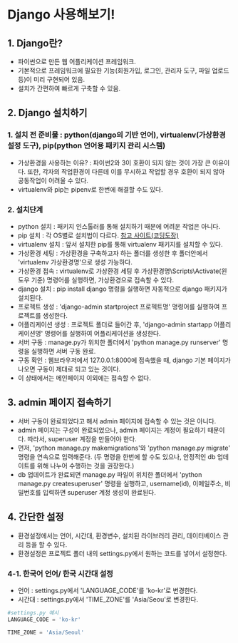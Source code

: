 # Django 사용해보기!

## 1. Django란?
 - 파이썬으로 만든 웹 어플리케이션 프레임워크.
 - 기본적으로 프레임워크에 필요한 기능(회원가입, 로그인, 관리자 도구, 파일 업로드 등)이 미리 구현되어 있음.
 - 설치가 간편하여 빠르게 구축할 수 있음.

## 2. Django 설치하기
 ### 1. 설치 전 준비물 : python(django의 기반 언어), virtualenv(가상환경 설정 도구), pip(python 언어용 패키지 관리 시스템)
 - 가상환경을 사용하는 이유? : 파이썬2와 3이 호환이 되지 않는 것이 가장 큰 이유이다. 또한, 각자의 작업환경이 다른데 이를 무시하고 작업할 경우 호환이 되지 않아 공동작업이 어려울 수 있다.
 - virtualenv와 pip는 pipenv로 한번에 해결할 수도 있다.
 
 ### 2. 설치단계
 - python 설치 : 패키지 인스톨러를 통해 설치하기 때문에 어려운 작업은 아니다.
 - pip 설치 : 각 OS별로 설치법이 다르다. [참고 사이트(코딩도장)](http://codingdojang.com/scode/371)
 - virtualenv 설치 : 앞서 설치한 pip를 통해 virtualenv 패키지를 설치할 수 있다.
 - 가상환경 세팅 : 가상환경을 구축하고자 하는 폴더를 생성한 후 폴더안에서 'virtualenv 가상환경명'으로 생성 가능하다.
 - 가상환경 접속 : virtualenv로 가상환경 세팅 후 가상환경명\Scripts\Activate(윈도우 기준) 명령어를 실행하면, 가상환경으로 접속할 수 있다.
 - django 설치 : pip install django 명령을 실행하면 자동적으로 django 패키지가 설치된다.
 - 프로젝트 생성 : 'django-admin startproject 프로젝트명' 명령어를 실행하여 프로젝트를 생성한다.
 - 어플리케이션 생성 : 프로젝트 폴더로 들어간 후, 'django-admin startapp 어플리케이션명' 명령어를 실행하여 어플리케이션을 생성한다.
 - 서버 구동 : manage.py가 위치한 폴더에서 'python manage.py runserver' 명령을 실행하면 서버 구동 완료.
 - 구동 확인 : 웹브라우저에서 127.0.0.1:8000에 접속했을 때, django 기본 페이지가 나오면 구동이 제대로 되고 있는 것이다.
 - 이 상태에서는 메인페이지 이외에는 접속할 수 없다.

## 3. admin 페이지 접속하기
 - 서버 구동이 완료되었다고 해서 admin 페이지에 접속할 수 있는 것은 아니다.
 - admin 페이지는 구성이 완료되었으나, admin 페이지는 계정이 필요하기 때문이다. 따라서, superuser 계정을 만들어야 한다.
 - 먼저, 'python manage.py makemigrations'와 'python manage.py migrate' 명령을 연속으로 입력해준다. (두 명령을 한번에 할 수도
 있으나, 안정적인 db 업데이트를 위해 나누어 수행하는 것을 권장한다.)
 - db 업데이트가 완료되면 manage.py 파일이 위치한 폴더에서 'python manage.py createsuperuser' 명령을 실행하고, username(id), 이메일주소, 비밀번호를 입력하면 superuser 계정 생성이 완료된다.

## 4. 간단한 설정
 - 환경설정에서는 언어, 시간대, 환경변수, 설치된 라이브러리 관리, 데이터베이스 관리 등을 할 수 있다.
 - 환경설정은 프로젝트 폴더 내의 settings.py에서 원하는 코드를 넣어서 설정한다.
### 4-1. 한국어 언어/ 한국 시간대 설정
 - 언어 : settings.py에서 'LANGUAGE_CODE'를 'ko-kr'로 변경한다.
 - 시간대 : settings.py에서 'TIME_ZONE'를 'Asia/Seou'로 변경한다.
```python
#settings.py 예시
LANGUAGE_CODE = 'ko-kr'

TIME_ZONE = 'Asia/Seoul'
```  
 